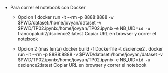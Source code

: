 * Para correr el notebook con Docker
    - Opcion 1
    docker run -it --rm -p 8888:8888 -v $PWD/dataset:/home/jovyan/dataset -v $PWD/TP02.ipynb:/home/jovyan/TP02.ipynb -e NB_UID=`id -u` francopaludi2/dscience2:latest
    Copiar URL en browser y correr el notebook

    - Opcion 2 (más lenta)
    docker build -f Dockerfile -t dscience2 .
    docker run -it --rm -p 8888:8888 -v $PWD/dataset:/home/jovyan/dataset -v $PWD/TP02.ipynb:/home/jovyan/TP02.ipynb -e NB_UID=`id -u` dscience2:latest
    Copiar URL en browser y correr el notebook

